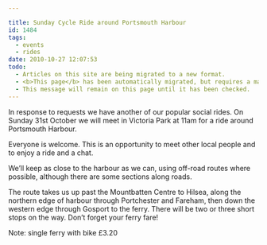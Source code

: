 ```yaml
---

title: Sunday Cycle Ride around Portsmouth Harbour
id: 1484
tags:
  - events
  - rides
date: 2010-10-27 12:07:53
todo:
  - Articles on this site are being migrated to a new format.
  - <b>This page</b> has been automatically migrated, but requires a manual check-&amp;-tune to ensure the format and links all work as expected.
  - This message will remain on this page until it has been checked.
---
```



In response to requests we have another of our popular social rides. On Sunday 31st October we will meet in Victoria Park at 11am for a ride around Portsmouth Harbour.

Everyone is welcome. This is an opportunity to meet other local people and to enjoy a ride and a chat.

We’ll keep as close to the harbour as we can, using off-road routes where possible, although there are some sections along roads.

The route takes us up past the Mountbatten Centre to Hilsea, along the northern edge of harbour through Portchester and Fareham, then down the western edge through Gosport to the ferry. There will be two or three short stops on the way. Don’t forget your ferry fare!

Note: single ferry with bike £3.20